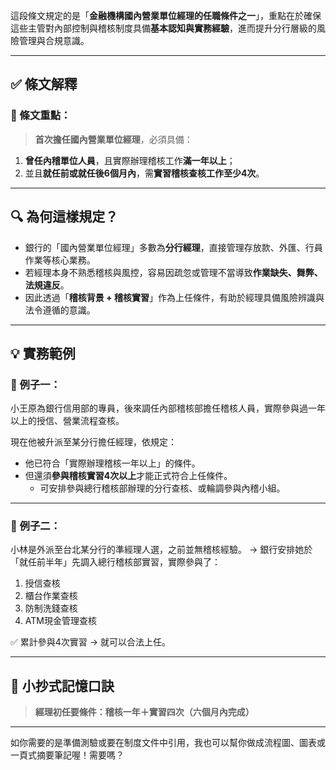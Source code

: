 這段條文規定的是「**金融機構國內營業單位經理的任職條件之一**」，重點在於確保這些主管對內部控制與稽核制度具備**基本認知與實務經驗**，進而提升分行層級的風險管理與合規意識。

---

## ✅ 條文解釋

### 📌 條文重點：
> **首次擔任國內營業單位經理**，必須具備：
1. **曾任內稽單位人員**，且實際辦理稽核工作**滿一年以上**；
2. 並且**就任前或就任後6個月內**，需**實習稽核查核工作至少4次**。

---

## 🔍 為何這樣規定？

- 銀行的「國內營業單位經理」多數為**分行經理**，直接管理存放款、外匯、行員作業等核心業務。
- 若經理本身不熟悉稽核與風控，容易因疏忽或管理不當導致**作業缺失、舞弊、法規違反**。
- 因此透過「**稽核背景 + 稽核實習**」作為上任條件，有助於經理具備風險辨識與法令遵循的意識。

---

## 💡 實務範例

### 📍 例子一：
小王原為銀行信用部的專員，後來調任內部稽核部擔任稽核人員，實際參與過一年以上的授信、營業流程查核。

現在他被升派至某分行擔任經理，依規定：
- 他已符合「實際辦理稽核一年以上」的條件。
- 但還須**參與稽核實習4次以上**才能正式符合上任條件。
  - 可安排參與總行稽核部辦理的分行查核、或輪調參與內稽小組。

---

### 📍 例子二：
小林是外派至台北某分行的準經理人選，之前並無稽核經驗。
→ 銀行安排她於「就任前半年」先調入總行稽核部實習，實際參與了：
1. 授信查核  
2. 櫃台作業查核  
3. 防制洗錢查核  
4. ATM現金管理查核  

✅ 累計參與4次實習 → 就可以合法上任。

---

## 🧠 小抄式記憶口訣

> **經理初任要條件：稽核一年＋實習四次（六個月內完成）**

---

如你需要的是準備測驗或要在制度文件中引用，我也可以幫你做成流程圖、圖表或一頁式摘要筆記喔！需要嗎？